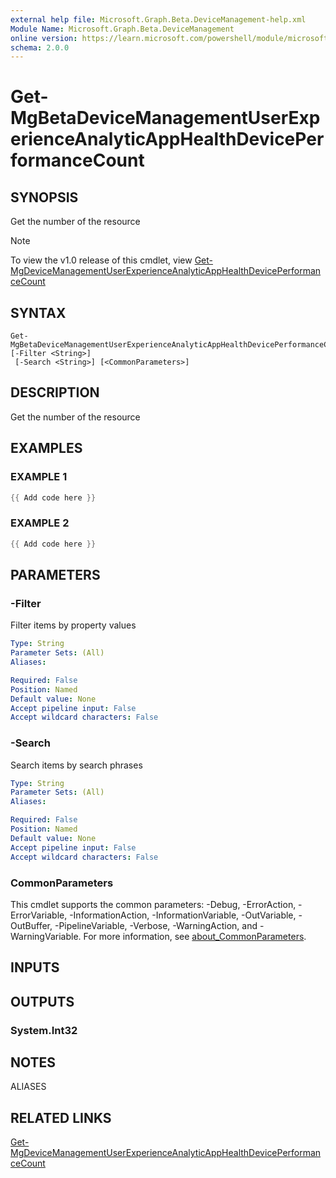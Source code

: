 ```yaml
---
external help file: Microsoft.Graph.Beta.DeviceManagement-help.xml
Module Name: Microsoft.Graph.Beta.DeviceManagement
online version: https://learn.microsoft.com/powershell/module/microsoft.graph.beta.devicemanagement/get-mgbetadevicemanagementuserexperienceanalyticapphealthdeviceperformancecount
schema: 2.0.0
---
```


# Get-MgBetaDeviceManagementUserExperienceAnalyticAppHealthDevicePerformanceCount

## SYNOPSIS
Get the number of the resource

> [!NOTE]
> To view the v1.0 release of this cmdlet, view [Get-MgDeviceManagementUserExperienceAnalyticAppHealthDevicePerformanceCount](/powershell/module/Microsoft.Graph.DeviceManagement/Get-MgDeviceManagementUserExperienceAnalyticAppHealthDevicePerformanceCount?view=graph-powershell-v1.0)

## SYNTAX

```
Get-MgBetaDeviceManagementUserExperienceAnalyticAppHealthDevicePerformanceCount [-Filter <String>]
 [-Search <String>] [<CommonParameters>]
```

## DESCRIPTION
Get the number of the resource

## EXAMPLES

### EXAMPLE 1
```powershell
{{ Add code here }}
```

### EXAMPLE 2
```powershell
{{ Add code here }}
```

## PARAMETERS

### -Filter
Filter items by property values

```yaml
Type: String
Parameter Sets: (All)
Aliases:

Required: False
Position: Named
Default value: None
Accept pipeline input: False
Accept wildcard characters: False
```

### -Search
Search items by search phrases

```yaml
Type: String
Parameter Sets: (All)
Aliases:

Required: False
Position: Named
Default value: None
Accept pipeline input: False
Accept wildcard characters: False
```

### CommonParameters
This cmdlet supports the common parameters: -Debug, -ErrorAction, -ErrorVariable, -InformationAction, -InformationVariable, -OutVariable, -OutBuffer, -PipelineVariable, -Verbose, -WarningAction, and -WarningVariable. For more information, see [about_CommonParameters](http://go.microsoft.com/fwlink/?LinkID=113216).

## INPUTS

## OUTPUTS

### System.Int32
## NOTES

ALIASES

## RELATED LINKS
[Get-MgDeviceManagementUserExperienceAnalyticAppHealthDevicePerformanceCount](/powershell/module/Microsoft.Graph.DeviceManagement/Get-MgDeviceManagementUserExperienceAnalyticAppHealthDevicePerformanceCount?view=graph-powershell-v1.0)
